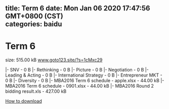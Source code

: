 
title: Term 6
date: Mon Jan 06 2020 17:47:56 GMT+0800 (CST)    
categories: baidu
---

# Term 6
size: 515.00 kB
 www.goto123.site/?s=1cMxc29
 
|- SNV - 0 B
|- Rethinking - 0 B
|- Picture - 0 B
|- Negotiation - 0 B
|- Leading & Acting - 0 B
|- International Strategy - 0 B
|- Entrepreneur MKT - 0 B
|- Diversity - 0 B
|- MBA2016 Term 6 schedule - apple.xlsx - 44.00 kB
|- MBA2016 Term 6 schedule - 0901.xlsx - 44.00 kB
|- MBA2016 Round 2 bidding result.xls - 427.00 kB

[How to download](https://bpcam.bemobtrk.com/go/2ceec3aa-1ca2-46d6-b9ff-aaa5c184517c?jno=1315)